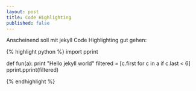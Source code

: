 ```yaml
---
layout: post
title: Code Highlighting
published: false
---
```


Anscheinend soll mit jekyll Code Highlighting gut gehen:

{% highlight python %}
import pprint

def fun(a):
    print "Hello jekyll world"
    filtered = [c.first for c in a if c.last < 6]
    pprint.pprint(filtered)

{% endhighlight %}
